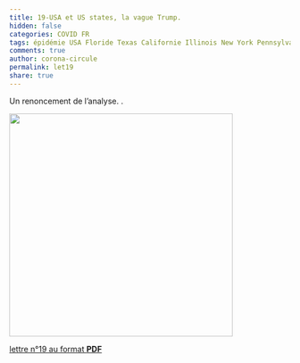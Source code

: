 ```yaml
---
title: 19-USA et US states, la vague Trump.  
hidden: false
categories: COVID FR
tags: épidémie USA Floride Texas Californie Illinois New York Pennsylvanie Michigan covid-tracking-project données
comments: true
author: corona-circule
permalink: let19
share: true
---
```


<link rel="stylesheet" href="../assets/css/style.css">

Un renoncement de l’analyse. .<br/>


<img src='/lettres/images/img-19.png' width='400px'/>

[lettre n°19 au format __PDF__](/lettres/resources/pdf/lettre-19.pdf)
